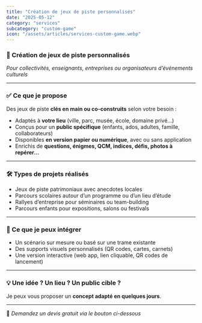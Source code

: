 ```yaml
---
title: "Création de jeux de piste personnalisés"
date: "2025-05-12"
category: "services"
subcategory: "custom-game"
icon: "/assets/articles/services-custom-game.webp"
---
```


### 🧩 Création de jeux de piste personnalisés

*Pour collectivités, enseignants, entreprises ou organisateurs d’événements culturels*

---

### ✅ Ce que je propose

Des jeux de piste **clés en main ou co-construits** selon votre besoin :

- Adaptés à **votre lieu** (ville, parc, musée, école, domaine privé…)
- Conçus pour un **public spécifique** (enfants, ados, adultes, famille, collaborateurs)
- Disponibles **en version papier ou numérique**, avec ou sans application
- Enrichis de **questions, énigmes, QCM, indices, défis, photos à repérer…**

---

### 🛠️ Types de projets réalisés

- Jeux de piste patrimoniaux avec anecdotes locales
- Parcours scolaires autour d’un programme ou d’un lieu d’étude
- Rallyes d’entreprise pour séminaires ou team-building
- Parcours enfants pour expositions, salons ou festivals

---

### 🎨 Ce que je peux intégrer

- Un scénario sur mesure ou basé sur une trame existante
- Des supports visuels personnalisés (QR codes, cartes, carnets)
- Une version interactive (web app, lien cliquable, QR codes de lancement)

---

### 💡 Une idée ? Un lieu ? Un public cible ?

Je peux vous proposer un **concept adapté en quelques jours**.

---

📩 *Demandez un devis gratuit via le bouton ci-dessous*
